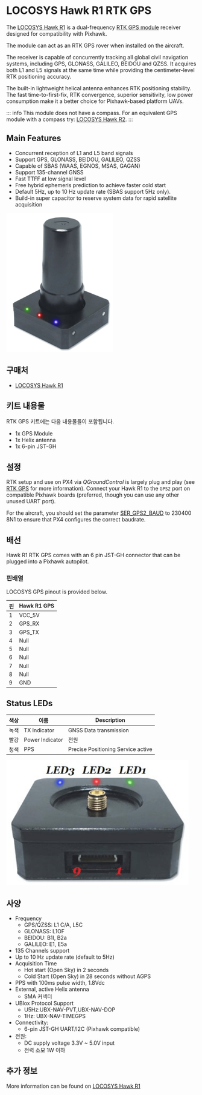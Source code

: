 # LOCOSYS Hawk R1 RTK GPS

<Badge type="tip" text="PX4 v1.13" />

The [LOCOSYS Hawk R1](https://www.locosystech.com/en/product/hawk-r1.html) is a dual-frequency [RTK GPS module](../gps_compass/rtk_gps.md) receiver designed for compatibility with Pixhawk.

The module can act as an RTK GPS rover when installed on the aircraft.

The receiver is capable of concurrently tracking all global civil navigation systems, including GPS, GLONASS, GALILEO, BEIDOU and QZSS. It acquires both L1 and L5 signals at the same time while providing the centimeter-level RTK positioning accuracy.

The built-in lightweight helical antenna enhances RTK positioning stability. The fast time-to-first-fix, RTK convergence, superior sensitivity, low power consumption make it a better choice for Pixhawk-based platform UAVs.

::: info
This module does not have a compass. For an equivalent GPS module with a compass try: [LOCOSYS Hawk R2](../gps_compass/rtk_gps_locosys_r2.md).
:::

## Main Features

- Concurrent reception of L1 and L5 band signals
- Support GPS, GLONASS, BEIDOU, GALILEO, QZSS
- Capable of SBAS (WAAS, EGNOS, MSAS, GAGAN)
- Support 135-channel GNSS
- Fast TTFF at low signal level
- Free hybrid ephemeris prediction to achieve faster cold start
- Default 5Hz, up to 10 Hz update rate (SBAS support 5Hz only).
- Build-in super capacitor to reserve system data for rapid satellite acquisition

![LOCOSYS Hawk R1](../../assets/hardware/gps/locosys_hawk_a1/locosys_hawk_a1_gps.png)

## 구매처

- [LOCOSYS Hawk R1](https://www.locosystech.com/en/product/hawk-r1.html)

## 키트 내용물

RTK GPS 키트에는 다음 내용물들이 포함됩니다.

- 1x GPS Module
- 1x Helix antenna
- 1x 6-pin JST-GH

## 설정

RTK setup and use on PX4 via _QGroundControl_ is largely plug and play (see [RTK GPS](../gps_compass/rtk_gps.md) for more information). Connect your Hawk R1 to the `GPS2` port on compatible Pixhawk boards (preferred, though you can use any other unused UART port).

For the aircraft, you should set the parameter [SER_GPS2_BAUD](../advanced_config/parameter_reference.md#SER_GPS1_BAUD) to 230400 8N1 to ensure that PX4 configures the correct baudrate.

## 배선

Hawk R1 RTK GPS comes with an 6 pin JST-GH connector that can be plugged into a Pixhawk autopilot.

### 핀배열

LOCOSYS GPS pinout is provided below.

| 핀 | Hawk R1 GPS |
| - | ----------- |
| 1 | VCC_5V      |
| 2 | GPS_RX      |
| 3 | GPS_TX      |
| 4 | Null        |
| 5 | Null        |
| 6 | Null        |
| 7 | Null        |
| 8 | Null        |
| 9 | GND         |

## Status LEDs

| 색상 | 이름              | Description                        |
| -- | --------------- | ---------------------------------- |
| 녹색 | TX Indicator    | GNSS Data transmission             |
| 빨강 | Power Indicator | 전원                                 |
| 청색 | PPS             | Precise Positioning Service active |

![Hawk A1 LEDs](../../assets/hardware/gps/locosys_hawk_a1/locosys_hawk_a1_leds.png)

## 사양

- Frequency
  - GPS/QZSS: L1 C/A, L5C
  - GLONASS: L1OF
  - BEIDOU: B1I, B2a
  - GALILEO: E1, E5a
- 135 Channels support
- Up to 10 Hz update rate (default to 5Hz)
- Acquisition Time
  - Hot start (Open Sky) in 2 seconds
  - Cold Start (Open Sky) in 28 seconds without AGPS
- PPS with 100ms pulse width, 1.8Vdc
- External, active Helix antenna
  - SMA 커넥터
- UBlox Protocol Support
  - U5Hz:UBX-NAV-PVT,UBX-NAV-DOP
  - 1Hz: UBX-NAV-TIMEGPS
- Connectivity:
  - 6-pin JST-GH UART/I2C (Pixhawk compatible)
- 전원:
  - DC supply voltage 3.3V ~ 5.0V input
  - 전력 소모 1W 이하

## 추가 정보

More information can be found on [LOCOSYS Hawk R1](https://www.locosystech.com/en/product/hawk-r1.html)
